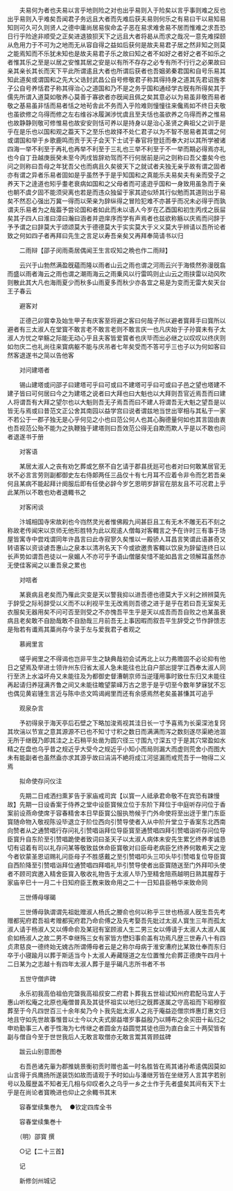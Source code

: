 <!-- { "loadSidebar": true } -->
　　夫易何为者也夫易以言乎地则险之对也出乎易则入于险矣以言乎事则难之反也出乎易则入乎难矣吾闻君子务远且大者而先难后获夫易则何乐之有易曰干以易知易知则可久可久则贤人之德中庸尚居易俟命孟子恶在易求难舍易不居而惟难之求吾恐日行乎险途非顺受之正矣进退狼狈天下之远且大者将曷从而求之哉况一意先难探颐从危用力于不可为之地而无从容自得之益如后获何是故夫易君子居之然非知之则莫之能焉知而不乐犹未知也是故夫易君子乐之故曰知之者不如好之者好之者不如乐之者惟其乐之至是以居之安惟其居之安是以有所不存存之必专有所不行行之必果故曰亲其亲长其长而天下平此所谓逺且大者也所谓后获者也吾姻弟秦君国和自号乐易其知此道矣或谓国和之先大父诰封武昌公自号修敬君子称其得持身之道其先君诏旌孝子公自号养恬君子称其得治心之道国和乃不是之务乎国和通经学古旣有所得矣其于儒先所谓入道莫如敬养心莫善于寡欲者亦旣闻且佩之矣其意必以为易虽非敬而易者敬之基易虽非恬而易者恬之地茍舎此不务而入乎险难则憧憧往来儳焉如不终日夫敬也虽欲修之乌得而修之左右维谷冰履渊渉忧虞且至夫恬也虽欲养之乌得而养之惟易也故静静则敬可修惟易也故安安则恬可养以是持身以是治心圣贤之典祖父之训于是乎在是乐也以国和观之葢天下之至乐也故择不处仁君子以为不智不居易者其谓之何或谓国和举于乡歌鹿鸣而贡于天子会天下士试于春官将登廷而奉大对以其所学被诸四海一举不利至于再礼也再举不利至于三礼也三举不利至于不一举而期必得焉亦礼也今自丁丑越庚辰癸未至今丙戌皆辞劝驾而不行何居前是问之则称曰吾父耋矣今也问之则称曰吾母之年犹吾父也而病且久矣彼天下之就试者夫独无亲乎故有谓之固者亦有谓之异者乐易者固如是乎虽然予于是乎知国和之真能乐夫易矣夫有亲而受子之养天下之逹道也矧乎耋老衰病如国和之父母者而可逺逰乎国和一身致用虽急而于亲也朝不虞夕固不能须臾离也若是而违众独留于家其迹似矫其行似勉而其道则出于易矣不然忍心强出万冀一得而以荣亲为辞纵得之冒险犯难不亦甚乎而况未必得乎而孰谓夫乐易者为之哉葢予尝论国和者如此而未以语人今岁在乙酉国和初生丙戌之辰屇矣其子四人曰淮曰漳曰瀚曰涵者并逰庠序而学有声焉者也兹欲称觞以庆焉而问辞于予予谓之曰辞莫大于颂颂莫大于德德莫大于实实莫大于义义莫大乎辨请以吾所论者致之何如四子者再拜曰先生之言足以寿吾亲矣又再拜奉简请书以归

　　二雨辩【邵子闵雨斋居偶闻王生言叹知之晩也作二雨辩】

　　云兴于山勃然满盈旣藴而隆以雨者山云之雨也谓之河雨云兴于海倐然弥漫旣翕而盛以雨者海云之雨也谓之潮雨海云之雨乗风以行雷鸣则止山云之雨挟雷以动风吹则散此其大凡也海雨夏少而秋多山雨夏多而秋少亦各宜之易是为变而无雷大矣天台王子春云

　　避客对

　　正德己卯寳幸及始生甲子有庆客至将避之客曰何哉子所以避者寳拜手曰寳所以避者有三太淑人在堂寳不敢言老不敢言老则不敢言庆一也凡庆始于子孙寳未有子太淑人方忧之举觞之际能无动心乎且夫客皆爱寳者也庆毕而出必继之以叹叹以终庆则如勿庆二也礼尚往来寳病躯不能与庆吊者七年矣受而不答可乎三也子以为何如客曰然客退遂书之简以告他客

　　对问建塔者

　　锡山建塔或问邵子曰建塔可乎曰可或曰不建塔可乎曰可或曰子邑之望也塔建不建子皆曰可何居曰今之为建塔之说者曰大拜也曰大魁也以大拜则吾官近焉吾而曰建人将谓吾有大拜之望尔也以大魁则吾无子焉吾而曰不建人将谓吾无大魁之望吾是以皆无与焉或曰昔范文正公舍其南园以益学宫曰说者谓兹地当世出宰相与其私于一家不若公于一郡子独无是心乎何见之小也曰范公何人也其心胸德量何如也其言固由衷也吾视范公殆不能为之执鞭独于建塔则曰吾效范公得无自欺而欺人乎是以不敢也问者退遂书于册

　　对客语

　　某居太淑人之丧有劝乞葬或乞祭不自乞请于郡县抚廵可也者对曰何敢某居官无状不必言言劳则副都御史左右侍郞两任三品仅十有七月耳不应着令非令而乞若吾亲何且某病不能起拜计阕服后即有任使必辞今岁乞恩明岁辞官在朋友且不可况君上乎此某所以不敢也劝者退輙书之

　　对客闲谈

　　汴城相国寺宋故刹也今岿然灵光者惟佛殿九间甚巨且工有无木不雕无石不刻之称故老传闻宋以京师无他形胜特为此以观逺人僧每对客輙言之予在许时三有事于场屋皆寓寺中尝戏谓同年许昌言曰此寺寂寥久矣惟以一殿骄人耳昌言笑谓此语甚奇又转语客以资谈谑吾惠山之泉本以清冽名天下今或欲邀贵客輙以饮泉为辞留连终日以长声势如谓吾邑徒以一泉媚人不亦可乎予语山僧屡矣惜不能如昌言之领解耳虽然亦无使佳客闻之以重吾泉之累也

　　对唁者

　　某衰病且老矣而乃罹此灾变是天以警我抑以进吾德也德莫大于义利之辨辨莫先于辞受之际茍辞受以义而不以利视平生无改焉则吾德之进于是乎在若曰吾无室矣无衣服矣无器用矣不问可否至则受之不亦愧吾平生乎是天以成吾而吾自败之也某虽衰病且老矣敢不自励哉敢不自励哉三月前吾无上事因暇而叙吾平生辞受之节作辞馈志是殆若有谶焉其藁尚存今录于左与爱我君子者观之

　　慕阙里言

　　嗟乎阙里之不得谒也岂非平生之缺典哉初会试再北上以力弗赡固不必论抑有他日之望焉及举进士领许州东归省太淑人急未能往也比自户部出提学江西奉太淑人同行至济上水溢坏舟又未能往及为都御史督漕朝京师当逆瑾用事时致仕东归又未能往再起请归养冦满齐鲁之间又未能往瞻望蒙峄万古之思于是乎切至今数年梦寐犹不忘也偶见黄岩锺生言近与陈中丞文鸣谒阙里而还有余感焉然老矣虽甚慊其可追乎

　　观泉杂言

　　予初得泉于海天亭后石壁之下略加浚焉视其洼日长一寸予喜焉为长渠深池复窍其坎湍以节宣之意其源源不已也不知寸寸积之数日而满满而泻之数刻遂尽渠絶池涸无所于继旣乃即其洼之上石稍平处凿为圆穴径三寸围九寸深五寸于是其穴常盈如水精之在盘也乌乎昔之规近乎大受今之规近乎小知小而局则漏大而虚则荒舍小而图大未有能副者也虽然盍亦求其源乎故曰涓涓不絶将成江河惩漏而戒荒吾于一物得二义焉

　　拟命使存问仪注

　　先期二日戒洒扫熏芗告于家庙戒司宾【以寳一人祗承君命敬不在宾恐有踈慢故】先期一日设香案于侍养之堂中设臣寳候立位于东阶下拜位于中庭听存问位于香案前设燕命使席于容春精舍本日早臣寳公服执笏候于门外命使将至出迓于里门东臣寳随命物入敬视陈设毕退立于阶位西向引赞导使者入从中阶升堂立于香案东北西南向赞者从之通赞唱行存问礼引赞唱诣拜位导臣寳至通赞唱四拜引赞唱诣听存问位导臣寳升自东阶至引赞唱跪使者致词曰圣天子以太淑人病体未安先生累乞终养孝诚恳切有诏着有司以礼存问某等敬致兹休命臣寳敬对曰臣母老病臣乞终养何敢希天之宠今者钦蒙圣恩诏赐礼问臣母子不胜感戴之至引赞唱叩头三叩头毕引赞唱复位导臣寳自西阶降至引赞唱诣拜位通赞唱四拜唱礼毕引赞导使者出臣寳随送至门外拜叩头使者不顾司宾邀入精舍臣寳入敬收礼物告于太淑人毕乃至精舍陪燕越明日熟其腥荐于家庙辛巳十一月二十日知府臣王教来致命用之二十一日知县臣畅华来致命同

　　三世傅母塜碣

　　三世傅母孰谓谓先祖妣赠淑人杨氏之媵俞也何以称乎三世也杨淑人旣生吾先考赠都宪府君吾祖考赠都宪府君乃命俞傅之及先考娶吾先妣过太淑人寳生三年而孤太淑人请于杨淑人又以傅命俞及某冠有室顾淑人生二男三女以傅请于太淑人太淑人属俞如杨淑人之故二男不幸继殇三女有家皆方懋妇事俞盖有功焉凡歴三世寿八十有四贞肃慈良一德终始无媿古所谓傅母者云是之称尔母病于淮安漕府比某致仕奉而东归卒于小寝踰月以葬于斯适当今卜太淑人寿藏隧道之左位置惟允俞葬正德庚午四月十二日某为之志越十有四年太淑人葬于是乎碣凡志所书者不书

　　五世守僧庐碑

　　永乐初我高伯祖伯完曁我高祖叔安二府君卜葬我五世祖试知州府君配马宜人于惠山听松庵之北原也庵僧普真及其徒怀祖实以地归之旣葬遂属之守高祖而下昭穆叙葬至于今凡四世百三十余年矣乃今卜我先妣太淑人之兆于庵益迩僧宗烨惠灯惠文归地且守如先世故事惟昔以士今以大夫式廓益増岁事益殷乃以赙布之余买田十畆归之申劝勤事三人者于性海为七传继之者圆金方益圆觉其徒也田为直白金三十两契皆有副与僧自今至于世世我后人无敢言取僧亦无敢言鬻其胥顾兹碑

　　跋云山别意图巻

　　右吾邑诸先軰为郡推姚景衡初贡时赠也盖一时名胜皆在焉其诸孙希逺偶因莫如山言得于呉鹰扬所遂装饬如故而请观于予时如山与潘继芳皆在坐继芳人言其字若别号以及履歴盖不知者无几相与仰叹者久之乌乎一乡之士作于先者盛矣其间有天下士乎是在尚论者寳晩进也仰止之余輙书其末

　　容春堂续集巻九
　●钦定四库全书

　　容春堂续集巻十

　　（明）邵寳 撰

　　○记【二十三首】

　　记

　　新修剑州城记

